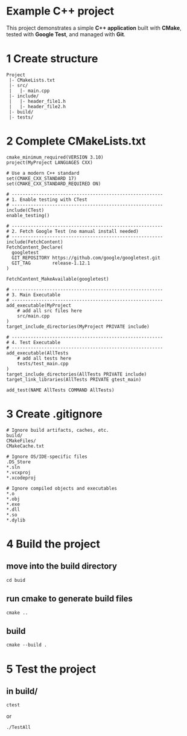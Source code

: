 # Example C++ project

This project demonstrates a simple **C++ application** built with **CMake**, tested with **Google Test**, and managed with **Git**.

# 1 Create structure
```
Project
 |- CMakeLists.txt
 |- src/
 |   |- main.cpp
 |- include/
 |   |- header_file1.h
 |   |- header_file2.h
 |- build/
 |- tests/
```


# 2 Complete CMakeLists.txt
```
cmake_minimum_required(VERSION 3.10)
project(MyProject LANGUAGES CXX)

# Use a modern C++ standard
set(CMAKE_CXX_STANDARD 17)
set(CMAKE_CXX_STANDARD_REQUIRED ON)

# --------------------------------------------------------
# 1. Enable testing with CTest
# --------------------------------------------------------
include(CTest)
enable_testing()

# --------------------------------------------------------
# 2. Fetch Google Test (no manual install needed)
# --------------------------------------------------------
include(FetchContent)
FetchContent_Declare(
  googletest
  GIT_REPOSITORY https://github.com/google/googletest.git
  GIT_TAG        release-1.12.1
)

FetchContent_MakeAvailable(googletest)

# --------------------------------------------------------
# 3. Main Executable
# --------------------------------------------------------
add_executable(MyProject
    # add all src files here
    src/main.cpp
)
target_include_directories(MyProject PRIVATE include)

# --------------------------------------------------------
# 4. Test Executable
# --------------------------------------------------------
add_executable(AllTests
    # add all tests here
    tests/test_main.cpp
)
target_include_directories(AllTests PRIVATE include)
target_link_libraries(AllTests PRIVATE gtest_main)

add_test(NAME AllTests COMMAND AllTests)
```

# 3 Create .gitignore
```
# Ignore build artifacts, caches, etc.
build/
CMakeFiles/
CMakeCache.txt

# Ignore OS/IDE-specific files
.DS_Store
*.sln
*.vcxproj
*.xcodeproj

# Ignore compiled objects and executables
*.o
*.obj
*.exe
*.dll
*.so
*.dylib
```

# 4 Build the project

## move into the build directory
```
cd buid
```
## run cmake to generate build files
```
cmake ..
```
## build
```
cmake --build .
```

# 5 Test the project
## in build/
```
ctest
```
or
```
./TestAll
```












